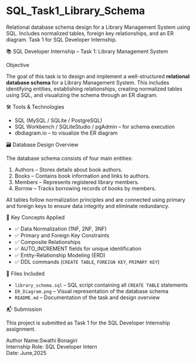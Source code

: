# SQL_Task1_Library_Schema
Relational database schema design for a Library Management System using SQL. Includes normalized tables, foreign key relationships, and an ER diagram. Task 1 for SQL Developer Internship.


📚 SQL Developer Internship – Task 1: Library Management System

Objective

The goal of this task is to design and implement a well-structured **relational database schema** for a Library Management System. This includes identifying entities, establishing relationships, creating normalized tables using SQL, and visualizing the schema through an ER diagram.


🛠️ Tools & Technologies

- SQL (MySQL / SQLite / PostgreSQL)
- SQL Workbench / SQLiteStudio / pgAdmin – for schema execution
- dbdiagram.io – to visualize the ER diagram


🗃️ Database Design Overview

The database schema consists of four main entities:

1. Authors – Stores details about book authors.
2. Books – Contains book information and links to authors.
3. Members – Represents registered library members.
4. Borrow – Tracks borrowing records of books by members.

All tables follow normalization principles and are connected using primary and foreign keys to ensure data integrity and eliminate redundancy.

🔑 Key Concepts Applied

- ✅ Data Normalization (1NF, 2NF, 3NF)
- ✅ Primary and Foreign Key Constraints
- ✅ Composite Relationships
- ✅ AUTO_INCREMENT fields for unique identification
- ✅ Entity-Relationship Modeling (ERD)
- ✅ DDL commands (`CREATE TABLE`, `FOREIGN KEY`, `PRIMARY KEY`)


 📁 Files Included

- `library_schema.sql` – SQL script containing all `CREATE TABLE` statements
- `ER_Diagram.png` – Visual representation of the database schema
- `README.md` – Documentation of the task and design overview

📬 Submission

This project is submitted as Task 1 for the SQL Developer Internship assignment.


 Author
Name:Swathi Bonagiri  
Internship Role: SQL Developer Intern  
Date: June,2025


